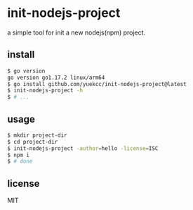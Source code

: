 # init-nodejs-project

a simple tool for init a new nodejs(npm) project.

## install

```sh
$ go version
go version go1.17.2 linux/arm64
$ go install github.com/yuekcc/init-nodejs-project@latest
$ init-nodejs-project -h
$ # ...
```

## usage

```sh
$ mkdir project-dir
$ cd project-dir
$ init-nodejs-project -author=hello -license=ISC
$ npm i
$ # done
```

## license

MIT
